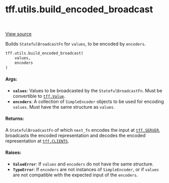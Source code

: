 <div itemscope itemtype="http://developers.google.com/ReferenceObject">
<meta itemprop="name" content="tff.utils.build_encoded_broadcast" />
<meta itemprop="path" content="Stable" />
</div>

# tff.utils.build_encoded_broadcast

<table class="tfo-notebook-buttons tfo-api" align="left">
</table>

<a target="_blank" href="http://github.com/tensorflow/federated/tree/master/tensorflow_federated/python/core/utils/encoding_utils.py">View
source</a>

Builds `StatefulBroadcastFn` for `values`, to be encoded by `encoders`.

```python
tff.utils.build_encoded_broadcast(
    values,
    encoders
)
```

<!-- Placeholder for "Used in" -->

#### Args:

*   <b>`values`</b>: Values to be broadcasted by the `StatefulBroadcastFn`. Must
    be convertible to <a href="../../tff/Value.md"><code>tff.Value</code></a>.
*   <b>`encoders`</b>: A collection of `SimpleEncoder` objects to be used for
    encoding `values`. Must have the same structure as `values`.

#### Returns:

A `StatefulBroadcastFn` of which `next_fn` encodes the input at
<a href="../../tff.md#SERVER"><code>tff.SERVER</code></a>, broadcasts the
encoded representation and decodes the encoded representation at
<a href="../../tff.md#CLIENTS"><code>tff.CLIENTS</code></a>.

#### Raises:

*   <b>`ValueError`</b>: If `values` and `encoders` do not have the same
    structure.
*   <b>`TypeError`</b>: If `encoders` are not instances of `SimpleEncoder`, or
    if `values` are not compatible with the expected input of the `encoders`.
